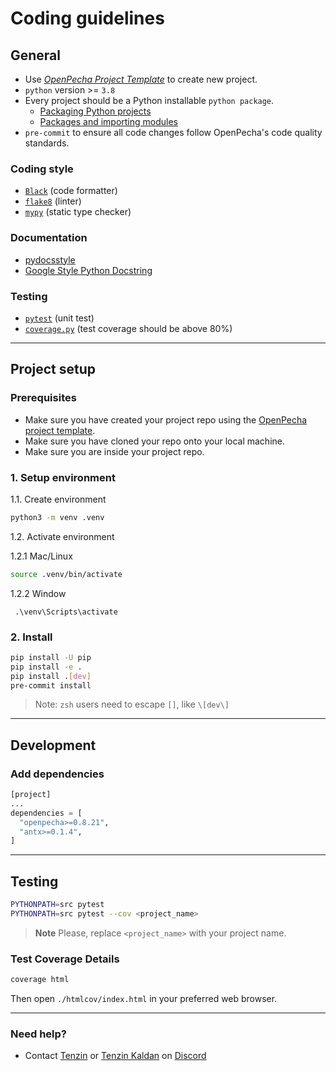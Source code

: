 
# Coding guidelines
## General

- Use [_OpenPecha Project Template_](https://github.com/OpenPecha/openpecha-project-template/generate) to create new project.
- `python` version >= `3.8`
- Every project should be a Python installable `python package`.
  - [Packaging Python projects](https://packaging.python.org/en/latest/tutorials/packaging-projects/)
  - [Packages and importing modules](https://docs.python.org/3/tutorial/modules.html#packages)
- `pre-commit` to ensure all code changes follow OpenPecha's code quality standards.

### Coding style

- [`Black`](https://github.com/psf/black) (code formatter)
- [`flake8`](https://github.com/PyCQA/flake8) (linter)
- [`mypy`](https://github.com/python/mypy) (static type checker)

### Documentation

- [pydocsstyle](https://github.com/PyCQA/pydocstyle)
- [Google Style Python Docstring](https://sphinxcontrib-napoleon.readthedocs.io/en/latest/example_google.html)

### Testing

- [`pytest`](https://github.com/pytest-dev/pytest) (unit test)
- [`coverage.py`](https://github.com/nedbat/coveragepy) (test coverage should be above 80%)

---

## Project setup


### Prerequisites

- Make sure you have created your project repo using the [OpenPecha project template](https://github.com/OpenPecha/openpecha-project-template/generate).
- Make sure you have cloned your repo onto your local machine.
- Make sure you are inside your project repo.

### 1. Setup environment

1.1. Create environment

```bash
python3 -m venv .venv
```

1.2. Activate environment

1.2.1 Mac/Linux

```bash
source .venv/bin/activate
```

1.2.2 Window

```cdm
 .\venv\Scripts\activate
```

### 2. Install

```bash
pip install -U pip
pip install -e .
pip install .[dev]
pre-commit install
```

> Note: `zsh` users need to escape `[]`, like `\[dev\]`

---

## Development


### Add dependencies

```python
[project]
...
dependencies = [
  "openpecha>=0.8.21",
  "antx>=0.1.4",
]
```

---

## Testing


```bash
PYTHONPATH=src pytest
PYTHONPATH=src pytest --cov <project_name>
```
> **Note** Please, replace `<project_name>` with your project name.

### Test Coverage Details
```bash
coverage html
```

Then open `./htmlcov/index.html` in your preferred web browser.


---
### Need help?
- Contact [Tenzin](https://github.com/10zinten) or [Tenzin Kaldan](https://github.com/kaldan007) on [Discord](https://discord.com/invite/7GFpPFSTeA) 

